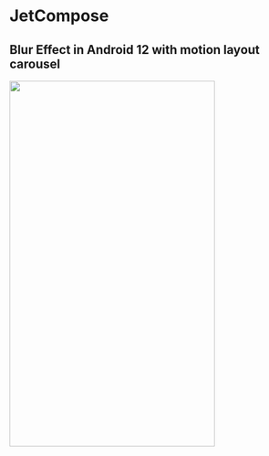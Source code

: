 # JetCompose
## Blur Effect in Android 12 with motion layout carousel

<img src="/jetcompose.gif" width="360" height="640">
